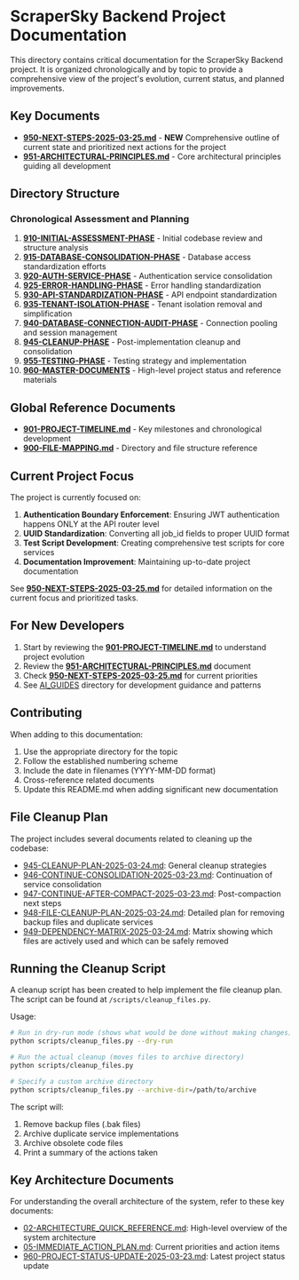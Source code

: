 # ScraperSky Backend Project Documentation

This directory contains critical documentation for the ScraperSky Backend project. It is organized chronologically and by topic to provide a comprehensive view of the project's evolution, current status, and planned improvements.

## Key Documents

- [**950-NEXT-STEPS-2025-03-25.md**](./950-NEXT-STEPS-2025-03-25.md) - **NEW** Comprehensive outline of current state and prioritized next actions for the project
- [**951-ARCHITECTURAL-PRINCIPLES.md**](./951-ARCHITECTURAL-PRINCIPLES.md) - Core architectural principles guiding all development

## Directory Structure

### Chronological Assessment and Planning

1. [**910-INITIAL-ASSESSMENT-PHASE**](./910-INITIAL-ASSESSMENT-PHASE.md) - Initial codebase review and structure analysis
2. [**915-DATABASE-CONSOLIDATION-PHASE**](./915-DATABASE-CONSOLIDATION-PHASE.md) - Database access standardization efforts
3. [**920-AUTH-SERVICE-PHASE**](./920-AUTH-SERVICE-PHASE.md) - Authentication service consolidation
4. [**925-ERROR-HANDLING-PHASE**](./925-ERROR-HANDLING-PHASE.md) - Error handling standardization
5. [**930-API-STANDARDIZATION-PHASE**](./930-API-STANDARDIZATION-PHASE.md) - API endpoint standardization
6. [**935-TENANT-ISOLATION-PHASE**](./935-TENANT-ISOLATION-PHASE.md) - Tenant isolation removal and simplification
7. [**940-DATABASE-CONNECTION-AUDIT-PHASE**](./940-DATABASE-CONNECTION-AUDIT-PHASE.md) - Connection pooling and session management
8. [**945-CLEANUP-PHASE**](./945-CLEANUP-PHASE.md) - Post-implementation cleanup and consolidation
9. [**955-TESTING-PHASE**](./955-TESTING-PHASE.md) - Testing strategy and implementation
10. [**960-MASTER-DOCUMENTS**](./960-MASTER-DOCUMENTS.md) - High-level project status and reference materials

## Global Reference Documents

- [**901-PROJECT-TIMELINE.md**](./901-PROJECT-TIMELINE.md) - Key milestones and chronological development
- [**900-FILE-MAPPING.md**](./900-FILE-MAPPING.md) - Directory and file structure reference

## Current Project Focus

The project is currently focused on:

1. **Authentication Boundary Enforcement**: Ensuring JWT authentication happens ONLY at the API router level
2. **UUID Standardization**: Converting all job_id fields to proper UUID format
3. **Test Script Development**: Creating comprehensive test scripts for core services
4. **Documentation Improvement**: Maintaining up-to-date project documentation

See [**950-NEXT-STEPS-2025-03-25.md**](./950-NEXT-STEPS-2025-03-25.md) for detailed information on the current focus and prioritized tasks.

## For New Developers

1. Start by reviewing the [**901-PROJECT-TIMELINE.md**](./901-PROJECT-TIMELINE.md) to understand project evolution
2. Review the [**951-ARCHITECTURAL-PRINCIPLES.md**](./951-ARCHITECTURAL-PRINCIPLES.md) document
3. Check [**950-NEXT-STEPS-2025-03-25.md**](./950-NEXT-STEPS-2025-03-25.md) for current priorities
4. See [AI_GUIDES](/Docs/Docs_1_AI_GUIDES/) directory for development guidance and patterns

## Contributing

When adding to this documentation:

1. Use the appropriate directory for the topic
2. Follow the established numbering scheme
3. Include the date in filenames (YYYY-MM-DD format)
4. Cross-reference related documents
5. Update this README.md when adding significant new documentation

## File Cleanup Plan

The project includes several documents related to cleaning up the codebase:

- [945-CLEANUP-PLAN-2025-03-24.md](./945-CLEANUP-PLAN-2025-03-24.md): General cleanup strategies
- [946-CONTINUE-CONSOLIDATION-2025-03-23.md](./946-CONTINUE-CONSOLIDATION-2025-03-23.md): Continuation of service consolidation
- [947-CONTINUE-AFTER-COMPACT-2025-03-23.md](./947-CONTINUE-AFTER-COMPACT-2025-03-23.md): Post-compaction next steps
- [948-FILE-CLEANUP-PLAN-2025-03-24.md](./948-FILE-CLEANUP-PLAN-2025-03-24.md): Detailed plan for removing backup files and duplicate services
- [949-DEPENDENCY-MATRIX-2025-03-24.md](./949-DEPENDENCY-MATRIX-2025-03-24.md): Matrix showing which files are actively used and which can be safely removed

## Running the Cleanup Script

A cleanup script has been created to help implement the file cleanup plan. The script can be found at `/scripts/cleanup_files.py`.

Usage:

```bash
# Run in dry-run mode (shows what would be done without making changes)
python scripts/cleanup_files.py --dry-run

# Run the actual cleanup (moves files to archive directory)
python scripts/cleanup_files.py

# Specify a custom archive directory
python scripts/cleanup_files.py --archive-dir=/path/to/archive
```

The script will:

1. Remove backup files (.bak files)
2. Archive duplicate service implementations
3. Archive obsolete code files
4. Print a summary of the actions taken

## Key Architecture Documents

For understanding the overall architecture of the system, refer to these key documents:

- [02-ARCHITECTURE_QUICK_REFERENCE.md](../Docs_1_AI_GUIDES/02-ARCHITECTURE_QUICK_REFERENCE.md): High-level overview of the system architecture
- [05-IMMEDIATE_ACTION_PLAN.md](../Docs_1_AI_GUIDES/05-IMMEDIATE_ACTION_PLAN.md): Current priorities and action items
- [960-PROJECT-STATUS-UPDATE-2025-03-23.md](./960-PROJECT-STATUS-UPDATE-2025-03-23.md): Latest project status update
